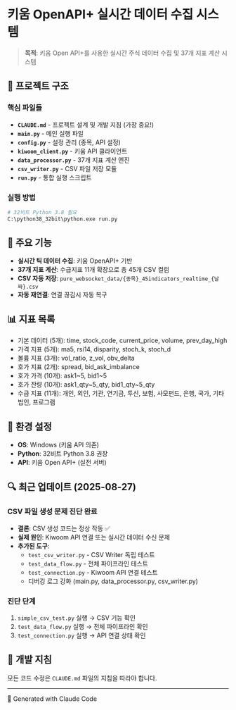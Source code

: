 # 키움 OpenAPI+ 실시간 데이터 수집 시스템

> **목적**: 키움 Open API+를 사용한 실시간 주식 데이터 수집 및 37개 지표 계산 시스템

## 📁 프로젝트 구조

### 핵심 파일들
- **`CLAUDE.md`** - 프로젝트 설계 및 개발 지침 (가장 중요!)
- **`main.py`** - 메인 실행 파일
- **`config.py`** - 설정 관리 (종목, API 설정)
- **`kiwoom_client.py`** - 키움 API 클라이언트
- **`data_processor.py`** - 37개 지표 계산 엔진
- **`csv_writer.py`** - CSV 파일 저장 모듈
- **`run.py`** - 통합 실행 스크립트

### 실행 방법
```bash
# 32비트 Python 3.8 필요
C:\python38_32bit\python.exe run.py
```

## 🎯 주요 기능
- **실시간 틱 데이터 수집**: 키움 OpenAPI+ 기반
- **37개 지표 계산**: 수급지표 11개 확장으로 총 45개 CSV 컬럼
- **CSV 자동 저장**: `pure_websocket_data/{종목}_45indicators_realtime_{날짜}.csv`
- **자동 재연결**: 연결 끊김시 자동 복구

## 📊 지표 목록
- 기본 데이터 (5개): time, stock_code, current_price, volume, prev_day_high
- 가격 지표 (5개): ma5, rsi14, disparity, stoch_k, stoch_d  
- 볼륨 지표 (3개): vol_ratio, z_vol, obv_delta
- 호가 지표 (2개): spread, bid_ask_imbalance
- 호가 가격 (10개): ask1~5, bid1~5
- 호가 잔량 (10개): ask1_qty~5_qty, bid1_qty~5_qty
- 수급 지표 (11개): 개인, 외인, 기관, 연기금, 투신, 보험, 사모펀드, 은행, 국가, 기타법인, 프로그램

## 🔧 환경 설정
- **OS**: Windows (키움 API 의존)
- **Python**: 32비트 Python 3.8 권장
- **API**: 키움 Open API+ (실전 서버)

## 🔍 최근 업데이트 (2025-08-27)
### CSV 파일 생성 문제 진단 완료
- **결론**: CSV 생성 코드는 정상 작동 ✅
- **실제 원인**: Kiwoom API 연결 또는 실시간 데이터 수신 문제
- **추가된 도구**:
  - `test_csv_writer.py` - CSV Writer 독립 테스트
  - `test_data_flow.py` - 전체 파이프라인 테스트 
  - `test_connection.py` - Kiwoom API 연결 테스트
  - 디버깅 로그 강화 (main.py, data_processor.py, csv_writer.py)

### 진단 단계
1. `simple_csv_test.py` 실행 → CSV 기능 확인
2. `test_data_flow.py` 실행 → 전체 파이프라인 확인
3. `test_connection.py` 실행 → API 연결 상태 확인

## 📝 개발 지침
모든 코드 수정은 `CLAUDE.md` 파일의 지침을 따라야 합니다.

---
🤖 Generated with Claude Code